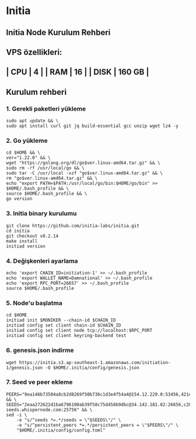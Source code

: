# Initia
## Initia Node Kurulum Rehberi
## VPS özellikleri:
| CPU  | 4  |
| RAM  | 16  |
| DISK  | 160 GB  |
---
## Kurulum rehberi
### 1. Gerekli paketleri yükleme
```
sudo apt update && \
sudo apt install curl git jq build-essential gcc unzip wget lz4 -y
```
### 2. Go yükleme
```
cd $HOME && \
ver="1.22.0" && \
wget "https://golang.org/dl/go$ver.linux-amd64.tar.gz" && \
sudo rm -rf /usr/local/go && \
sudo tar -C /usr/local -xzf "go$ver.linux-amd64.tar.gz" && \
rm "go$ver.linux-amd64.tar.gz" && \
echo "export PATH=$PATH:/usr/local/go/bin:$HOME/go/bin" >> $HOME/.bash_profile && \
source $HOME/.bash_profile && \
go version
```
### 3. Initia binary kurulumu
```
git clone https://github.com/initia-labs/initia.git
cd initia
git checkout v0.2.14
make install
initiad version
```

### 4. Değişkenleri ayarlama
```echo 'export MONIKER=Damnational' >> ~/.bash_profile
echo 'export CHAIN_ID=initiation-1' >> ~/.bash_profile
echo 'export WALLET_NAME=Damnational' >> ~/.bash_profile
echo 'export RPC_PORT=26657' >> ~/.bash_profile
source $HOME/.bash_profile
```

### 5. Node'u başlatma
```
cd $HOME
initiad init $MONIKER --chain-id $CHAIN_ID
initiad config set client chain-id $CHAIN_ID
initiad config set client node tcp://localhost:$RPC_PORT
initiad config set client keyring-backend test
```

### 6. genesis.json indirme
`wget https://initia.s3.ap-southeast-1.amazonaws.com/initiation-1/genesis.json -O $HOME/.initia/config/genesis.json`

### 7. Seed ve peer ekleme
```
PEERS="9ea146b73504a8cb2d8269f50b736c1d3e4f54a4@154.12.229.0:53456,421e7eda7975e66fffc0d65da0474dd80a883f6e@185.230.138.64:14656,12cd2a5f22782094cc90470def2fc665050a551d@62.169.20.176:53456,4c7d65bee0ff5fb9ebb3ec8aca477f77a6e30305@194.163.152.237:53456,0864b4f2cafb87dd500feca0a689af2c6381deb3@109.123.251.247:26656,398fca7aab6856631becc4034284c2cdddeed7a6@127.0.0.1:26933,b9b043fb2f836c0dafe9faa287a5f49c4b05cd13@46.38.241.12:53456,0cb2a1a4f900976326d5ff6fadb4d9366fd48a39@149.50.114.176:14656,df76857e532cb93aac68798d805d4460c7765cd1@37.27.108.81:26656,800c76ee5b4787709aba1e7c9e758e6c9c76f583@161.97.104.116:14656,96e561c9d8bc3cf7d039a4f19debb620498736e3@62.169.20.172:53456,57671760b7e2f7d14f23b43559542a4b18dabb4b@38.242.215.207:14656,7d0f01b958c52cdebe2f6704ca69b4dd100a931b@167.86.88.100:14656,1847ef0cb094bde6c305b242f5e9cb740ae7628b@185.252.232.26:14656" && \
SEEDS="2eaa272622d1ba6796100ab39f58c75d458b9dbc@34.142.181.82:26656,c28827cb96c14c905b127b92065a3fb4cd77d7f6@testnet-seeds.whispernode.com:25756" && \
sed -i \
    -e "s/^seeds *=.*/seeds = \"$SEEDS\"/" \
    -e "s/^persistent_peers *=.*/persistent_peers = \"$PEERS\"/" \
    "$HOME/.initia/config/config.toml"
```
